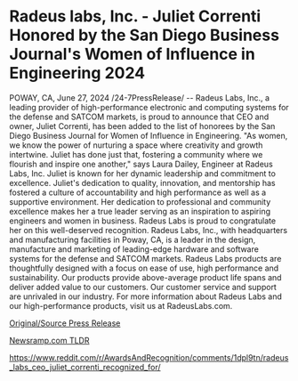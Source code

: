 # Radeus labs, Inc. - Juliet Correnti Honored by the San Diego Business Journal's Women of Influence in Engineering 2024

POWAY, CA, June 27, 2024 /24-7PressRelease/ -- Radeus Labs, Inc., a leading provider of high-performance electronic and computing systems for the defense and SATCOM markets, is proud to announce that CEO and owner, Juliet Correnti, has been added to the list of honorees by the San Diego Business Journal for Women of Influence in Engineering.  "As women, we know the power of nurturing a space where creativity and growth intertwine. Juliet has done just that, fostering a community where we flourish and inspire one another," says Laura Dailey, Engineer at Radeus Labs, Inc.  Juliet is known for her dynamic leadership and commitment to excellence. Juliet's dedication to quality, innovation, and mentorship has fostered a culture of accountability and high performance as well as a supportive environment. Her dedication to professional and community excellence makes her a true leader serving as an inspiration to aspiring engineers and women in business. Radeus Labs is proud to congratulate her on this well-deserved recognition.  Radeus Labs, Inc., with headquarters and manufacturing facilities in Poway, CA, is a leader in the design, manufacture and marketing of leading-edge hardware and software systems for the defense and SATCOM markets. Radeus Labs products are thoughtfully designed with a focus on ease of use, high performance and sustainability. Our products provide above-average product life spans and deliver added value to our customers. Our customer service and support are unrivaled in our industry. For more information about Radeus Labs and our high-performance products, visit us at RadeusLabs.com. 

[Original/Source Press Release](https://www.24-7pressrelease.com/press-release/512013/radeus-labs-inc-juliet-correnti-honored-by-the-san-diego-business-journals-women-of-influence-in-engineering-2024)
                    

[Newsramp.com TLDR](None) 

https://www.reddit.com/r/AwardsAndRecognition/comments/1dpl9tn/radeus_labs_ceo_juliet_correnti_recognized_for/